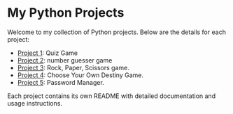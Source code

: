 # My Python Projects

Welcome to my collection of Python projects. Below are the details for each project:

- [Project 1](project_1/README.md): Quiz Game
- [Project 2](project_2/README.md): number guesser game
- [Project 3](project_3/README.md): Rock, Paper, Scissors game.
- [Project 4](project_4/README.md): Choose Your Own Destiny Game.
- [Project 5](project_5/README.md): Password Manager.

Each project contains its own README with detailed documentation and usage instructions.

